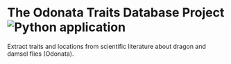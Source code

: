 # The Odonata Traits Database Project ![Python application](https://github.com/rafelafrance/traiter_odonata/workflows/Python%20application/badge.svg)

Extract traits and locations from scientific literature about dragon and damsel flies (Odonata).
